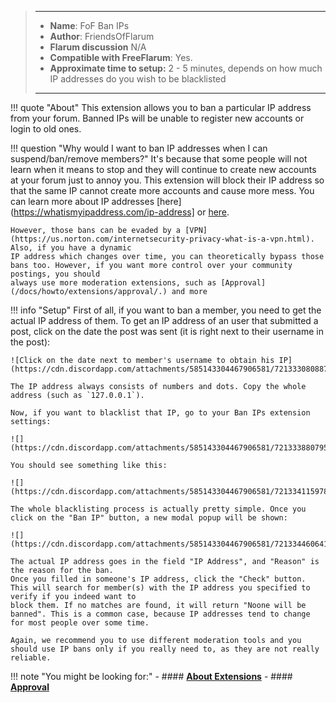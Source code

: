 > ---
> - **Name**: FoF Ban IPs
> - **Author**: FriendsOfFlarum
> - **Flarum discussion** N/A
> - **Compatible with FreeFlarum**: Yes.
> - **Approximate time to setup:** 2 - 5 minutes, depends on how much IP addresses do you wish to be blacklisted
>
> ---

!!! quote "About"
    This extension allows you to ban a particular IP address from your forum. Banned IPs will be unable to register new accounts or login to old ones.
    
!!! question "Why would I want to ban IP addresses when I can suspend/ban/remove members?"
    It's because that some people will not learn when it means to stop and they will continue to create new accounts at your forum just to annoy you. This extension will block
    their IP address so that the same IP cannot create more accounts and cause more mess. You can learn more about IP addresses [here](https://whatismyipaddress.com/ip-address] or [here](https://en.wikipedia.org/wiki/IP_address).
    
    However, those bans can be evaded by a [VPN](https://us.norton.com/internetsecurity-privacy-what-is-a-vpn.html). Also, if you have a dynamic 
    IP address which changes over time, you can theoretically bypass those bans too. However, if you want more control over your community postings, you should
    always use more moderation extensions, such as [Approval](/docs/howto/extensions/approval/.) and more
    
!!! info "Setup"
    First of all, if you want to ban a member, you need to get the actual IP address of them. To get an IP address of an user that submitted a post, click on the date the post was sent (it is right next to their username in the post):
    
    ![Click on the date next to member's username to obtain his IP](https://cdn.discordapp.com/attachments/585143304467906581/721333080887132160/unknown.png)
    
    The IP address always consists of numbers and dots. Copy the whole address (such as `127.0.0.1`).
    
    Now, if you want to blacklist that IP, go to your Ban IPs extension settings:
    
    ![](https://cdn.discordapp.com/attachments/585143304467906581/721333880795168829/unknown.png)
    
    You should see something like this:
    
    ![](https://cdn.discordapp.com/attachments/585143304467906581/721334115978444841/unknown.png)
    
    The whole blacklisting process is actually pretty simple. Once you click on the "Ban IP" button, a new modal popup will be shown:
    
    ![](https://cdn.discordapp.com/attachments/585143304467906581/721334460641181716/unknown.png)
    
    The actual IP address goes in the field "IP Address", and "Reason" is the reason for the ban.
    Once you filled in someone's IP address, click the "Check" button. This will search for member(s) with the IP address you specified to verify if you indeed want to
    block them. If no matches are found, it will return "Noone will be banned". This is a common case, because IP addresses tend to change for most people over some time.
    
    Again, we recommend you to use different moderation tools and you should use IP bans only if you really need to, as they are not really reliable.
    
!!! note "You might be looking for:"
    - #### **[About Extensions](/docs/how-to/extensions/about-extensions/)**
    - #### **[Approval](/docs/how-to/extensions/approval/)**
